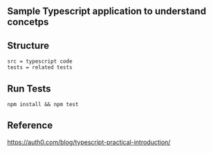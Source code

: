 
## Sample Typescript application to understand concetps

## Structure
```
src = typescript code
tests = related tests
```

## Run Tests
```
npm install && npm test
```

## Reference
https://auth0.com/blog/typescript-practical-introduction/
